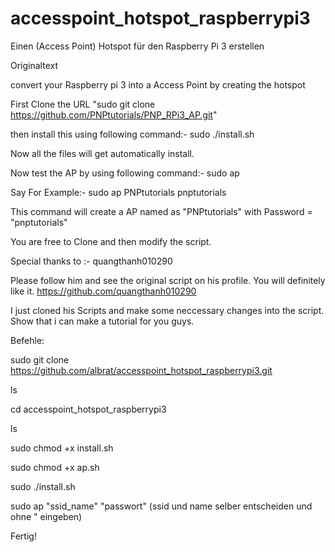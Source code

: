 # accesspoint_hotspot_raspberrypi3
Einen (Access Point) Hotspot für den Raspberry Pi 3 erstellen

Originaltext

convert your Raspberry pi 3 into a Access Point by creating the hotspot

First Clone the URL "sudo git clone https://github.com/PNPtutorials/PNP_RPi3_AP.git"

then install this using following command:- sudo ./install.sh

Now all the files will get automatically install.

Now test the AP by using following command:- sudo ap

Say For Example:- sudo ap PNPtutorials pnptutorials

This command will create a AP named as "PNPtutorials" with Password = "pnptutorials"

You are free to Clone and then modify the script.

Special thanks to :- quangthanh010290

Please follow him and see the original script on his profile. You will definitely like it. https://github.com/quangthanh010290

I just cloned his Scripts and make some neccessary changes into the script. Show that i can make a tutorial for you guys.


Befehle:

sudo git clone https://github.com/albrat/accesspoint_hotspot_raspberrypi3.git

ls

cd accesspoint_hotspot_raspberrypi3

ls

sudo chmod +x install.sh

sudo chmod +x ap.sh

sudo ./install.sh

sudo ap "ssid_name" "passwort" (ssid und name selber entscheiden und ohne " eingeben)

Fertig!




